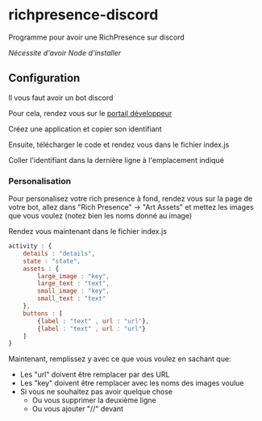 # richpresence-discord
Programme pour avoir une RichPresence sur discord

*Nécessite d'avoir Node d'installer*

## Configuration
Il vous faut avoir un bot discord

Pour cela, rendez vous sur le [portail développeur](https://discord.com/developers/applications)

Créez une application et copier son identifiant

Ensuite, télécharger le code et rendez vous dans le fichier index.js

Coller l'identifiant dans la dernière ligne à l'emplacement indiqué

### Personalisation
Pour personalisez votre rich presence à fond, rendez vous sur la page de votre bot, allez dans "Rich Presence" -> "Art Assets" et mettez les images que vous voulez (notez bien les noms donné au image)

Rendez vous maintenant dans le fichier index.js

```js
activity : {
    details : "details",
    state : "state",
    assets : {
        large_image : "key",
        large_text : "text",
        small_image : "key",
        small_text : "text"
    },
    buttons : [
        {label : "text" , url : "url"},
        {label : "text" , url : "url"}
    ]
}
```

Maintenant, remplissez y avec ce que vous voulez en sachant que:
- Les "url" doivent être remplacer par des URL
- Les "key" doivent être remplacer avec les noms des images voulue
- Si vous ne souhaitez pas avoir quelque chose
    - Ou vous supprimer la deuxième ligne
    - Ou vous ajouter "//" devant
